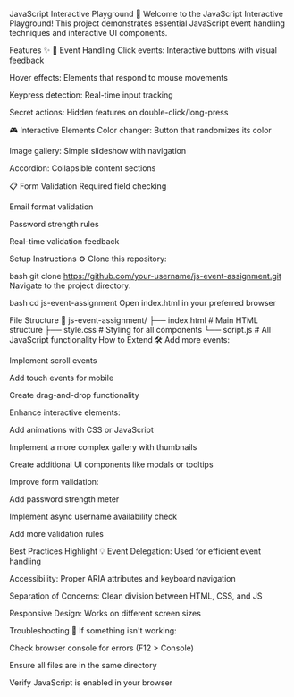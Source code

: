 JavaScript Interactive Playground 🚀
Welcome to the JavaScript Interactive Playground! This project demonstrates essential JavaScript event handling techniques and interactive UI components.

Features ✨
🎈 Event Handling
Click events: Interactive buttons with visual feedback

Hover effects: Elements that respond to mouse movements

Keypress detection: Real-time input tracking

Secret actions: Hidden features on double-click/long-press

🎮 Interactive Elements
Color changer: Button that randomizes its color

Image gallery: Simple slideshow with navigation

Accordion: Collapsible content sections

📋 Form Validation
Required field checking

Email format validation

Password strength rules

Real-time validation feedback

Setup Instructions ⚙️
Clone this repository:

bash
git clone https://github.com/your-username/js-event-assignment.git
Navigate to the project directory:

bash
cd js-event-assignment
Open index.html in your preferred browser

File Structure 📂
js-event-assignment/
├── index.html         # Main HTML structure
├── style.css          # Styling for all components
└── script.js          # All JavaScript functionality
How to Extend 🛠️
Add more events:

Implement scroll events

Add touch events for mobile

Create drag-and-drop functionality

Enhance interactive elements:

Add animations with CSS or JavaScript

Implement a more complex gallery with thumbnails

Create additional UI components like modals or tooltips

Improve form validation:

Add password strength meter

Implement async username availability check

Add more validation rules

Best Practices Highlight 💡
Event Delegation: Used for efficient event handling

Accessibility: Proper ARIA attributes and keyboard navigation

Separation of Concerns: Clean division between HTML, CSS, and JS

Responsive Design: Works on different screen sizes

Troubleshooting 🔧
If something isn't working:

Check browser console for errors (F12 > Console)

Ensure all files are in the same directory

Verify JavaScript is enabled in your browser